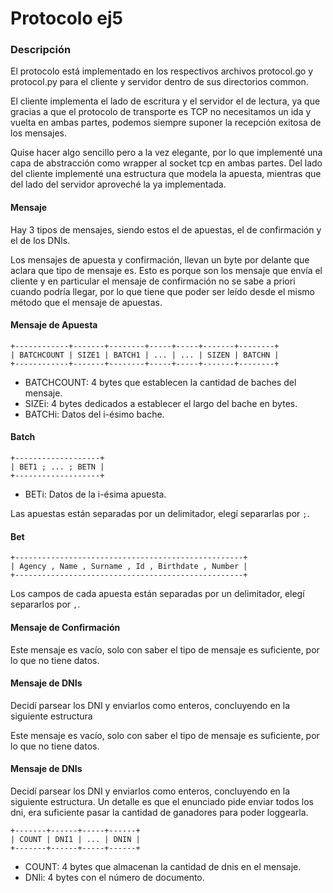 # Protocolo ej5

### Descripción

El protocolo está implementado en los respectivos archivos protocol.go y protocol.py para el cliente y servidor dentro de sus directorios common.

El cliente implementa el lado de escritura y el servidor el de lectura, ya que gracias a que el protocolo de transporte es TCP no necesitamos un ida y vuelta en ambas partes, podemos siempre suponer la recepción exitosa de los mensajes.

Quise hacer algo sencillo pero a la vez elegante, por lo que implementé una capa de abstracción como wrapper al socket tcp en ambas partes. Del lado del cliente implementé una estructura que modela la apuesta, mientras que del lado del servidor aproveché la ya implementada.

#### Mensaje

Hay 3 tipos de mensajes, siendo estos el de apuestas, el de confirmación y el de los DNIs.

Los mensajes de apuesta y confirmación, llevan un byte por delante que aclara que tipo de mensaje es. Esto es porque son los mensaje que envía el cliente y en particular el mensaje de confirmación no se sabe a priori cuando podría llegar, por lo que tiene que poder ser leído desde el mismo método que el mensaje de apuestas.

#### Mensaje de Apuesta

```terminal
+------------+-------+--------+-----+-----+-------+--------+
| BATCHCOUNT | SIZE1 | BATCH1 | ... | ... | SIZEN | BATCHN |
+------------+-------+--------+-----+-----+-------+--------+
```

- BATCHCOUNT: 4 bytes que establecen la cantidad de baches del mensaje. 
- SIZEi: 4 bytes dedicados a establecer el largo del bache en bytes.
- BATCHi: Datos del i-ésimo bache.

#### Batch

```terminal
+-------------------+
| BET1 ; ... ; BETN |
+-------------------+
```

- BETi: Datos de la i-ésima apuesta.

Las apuestas están separadas por un delimitador, elegí separarlas por `;`.

#### Bet

```terminal
+---------------------------------------------------+
| Agency , Name , Surname , Id , Birthdate , Number |
+---------------------------------------------------+
```

Los campos de cada apuesta están separadas por un delimitador, elegí separarlos por `,`.

#### Mensaje de Confirmación

Este mensaje es vacío, solo con saber el tipo de mensaje es suficiente, por lo que no tiene datos.

#### Mensaje de DNIs

Decidí parsear los DNI y enviarlos como enteros, concluyendo en la siguiente estructura

Este mensaje es vacío, solo con saber el tipo de mensaje es suficiente, por lo que no tiene datos.

#### Mensaje de DNIs

Decidí parsear los DNI y enviarlos como enteros, concluyendo en la siguiente estructura. Un detalle es que el enunciado pide enviar todos los dni, era suficiente pasar la cantidad de ganadores para poder loggearla.

```terminal
+-------+------+-----+------+
| COUNT | DNI1 | ... | DNIN |
+-------+------+-----+------+
```

- COUNT: 4 bytes que almacenan la cantidad de dnis en el mensaje.
- DNIi: 4 bytes con el número de documento.

